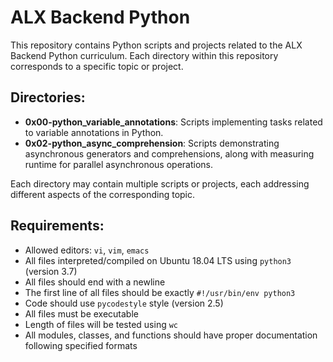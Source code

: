 # ALX Backend Python

This repository contains Python scripts and projects related to the ALX Backend Python curriculum. Each directory within this repository corresponds to a specific topic or project.

## Directories:

- **0x00-python_variable_annotations**: Scripts implementing tasks related to variable annotations in Python.
- **0x02-python_async_comprehension**: Scripts demonstrating asynchronous generators and comprehensions, along with measuring runtime for parallel asynchronous operations.

Each directory may contain multiple scripts or projects, each addressing different aspects of the corresponding topic.

## Requirements:

- Allowed editors: `vi`, `vim`, `emacs`
- All files interpreted/compiled on Ubuntu 18.04 LTS using `python3` (version 3.7)
- All files should end with a newline
- The first line of all files should be exactly `#!/usr/bin/env python3`
- Code should use `pycodestyle` style (version 2.5)
- All files must be executable
- Length of files will be tested using `wc`
- All modules, classes, and functions should have proper documentation following specified formats

